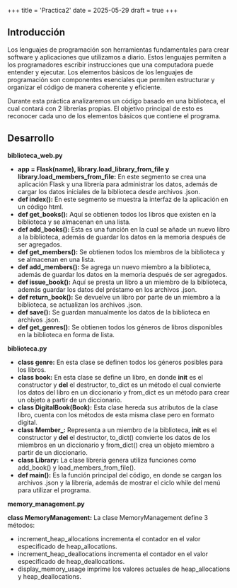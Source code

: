 +++
title = 'Practica2'
date = 2025-05-29
draft = true
+++

## **Introducción**

Los lenguajes de programación son herramientas fundamentales para crear software y aplicaciones que utilizamos a diario. Estos lenguajes permiten a los programadores escribir instrucciones que una computadora puede entender y ejecutar. Los elementos básicos de los lenguajes de programación son componentes esenciales que permiten estructurar y organizar el código de manera coherente y eficiente.

Durante esta práctica analizaremos un código basado en una biblioteca, el cual contará con 2 librerías propias. El objetivo principal de esto es reconocer cada uno de los elementos básicos que contiene el programa.

## **Desarrollo**

**biblioteca_web.py**

* **app = Flask(__name__), library.load_library_from_file y library.load_members_from_file:** En este segmento se crea una aplicación Flask y una librería para administrar los datos, además de cargar los datos iniciales de la biblioteca desde archivos .json.
* **def index():** En este segmento se muestra la interfaz de la aplicación en un código html.
* **def get_books():** Aquí se obtienen todos los libros que existen en la biblioteca y se almacenan en una lista.
* **def add_books():** Esta es una función en la cual se añade un nuevo libro a la biblioteca, además de guardar los datos en la memoria después de ser agregados.
* **def get_members():** Se obtienen todos los miembros de la biblioteca y se almacenan en una lista.
* **def add_members():** Se agrega un nuevo miembro a la biblioteca, además de guardar los datos en la memoria después de ser agregados.
* **def issue_book():** Aquí se presta un libro a un miembro de la biblioteca, además guardar los datos del préstamo en los archivos .json.
* **def return_book():** Se devuelve un libro por parte de un miembro a la biblioteca, se actualizan los archivos .json.
* **def save():** Se guardan manualmente los datos de la biblioteca en archivos .json.
* **def get_genres():** Se obtienen todos los géneros de libros disponibles en la biblioteca en forma de lista.

**biblioteca.py**

* **class genre:** En esta clase se definen todos los géneros posibles para los libros.
* **class book:** En esta clase se define un libro, en donde __init__ es el constructor y __del__ el destructor, to_dict es un método el cual convierte los datos del libro en un diccionario y from_dict es un método para crear un objeto a partir de un diccionario.
* **class DigitalBook(Book):** Esta clase hereda sus atributos de la clase libro, cuenta con los métodos de esta misma clase pero en formato digital.
* **class Member_:** Representa a un miembro de la biblioteca, __init__ es el constructor y __del__ el destructor, to_dict() convierte los datos de los miembros en un diccionario y from_dict() crea un objeto miembro a partir de un diccionario.
* **class Library:** La clase librería genera utiliza funciones como add_book() y load_members_from_file().
* **def main():** Es la función principal del código, en donde se cargan los archivos .json y la librería, además de mostrar el ciclo while del menú para utilizar el programa.

**memory_management.py**

**class MemoryManagement:** La clase MemoryManagement define 3 métodos:
* increment_heap_allocations incrementa el contador en el valor especificado de heap_allocations.
* increment_heap_deallocations incrementa el contador en el valor especificado de heap_deallocations.
* display_memory_usage imprime los valores actuales de heap_allocations y heap_deallocations.
